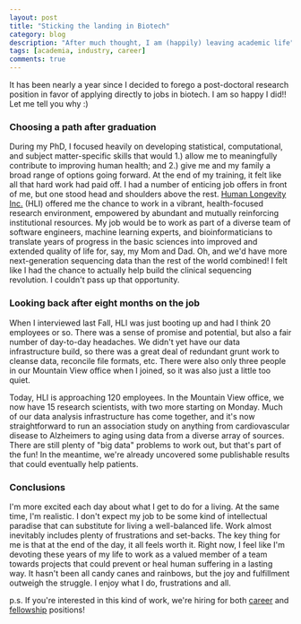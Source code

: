 ```yaml
---
layout: post
title: "Sticking the landing in Biotech"
category: blog
description: "After much thought, I am (happily) leaving academic life"
tags: [academia, industry, career]
comments: true
---
```


It has been nearly a year since I decided to forego a post-doctoral research position in favor of applying directly to jobs in biotech. I am  so happy I did!! Let me tell you why :)

### Choosing a path after graduation

During my PhD, I focused heavily on developing statistical, computational, and subject matter-specific skills that would 1.) allow me to meaningfully contribute to improving human health; and 2.) give me and my family a broad range of options going forward. At the end of my training, it felt like all that hard work had paid off. I had a number of enticing job offers in front of me, but one stood head and shoulders above the rest. [Human Longevity Inc.](http://www.humanlongevity.com/) (HLI) offered me the chance to work in a vibrant, health-focused research environment, empowered by abundant and mutually reinforcing institutional resources. My job would be to work as part of a diverse team of software engineers, machine learning experts, and bioinformaticians to translate years of progress in the basic sciences into improved and extended quality of life for, say, my Mom and Dad. Oh, and we'd have more next-generation sequencing data than the rest of the world combined! I felt like I had the chance to actually help build the clinical sequencing revolution. I couldn't pass up that opportunity.


### Looking back after eight months on the job

When I interviewed last Fall, HLI was just booting up and had I think 20 employees or so. There was a sense of promise and potential, but also a fair number of day-to-day headaches. We didn't yet have our data infrastructure build, so there was a great deal of redundant grunt work to cleanse data, reconcile file formats, etc. There were also only three people in our Mountain View office when I joined, so it was also just a little too quiet. 

Today, HLI is approaching 120 employees. In the Mountain View office, we now have 15 research scientists, with two more starting on Monday. Much of our data analysis infrastructure has come together, and it's now straightforward to run an association study on anything from cardiovascular disease to Alzheimers to aging using data from a diverse array of sources. There are still plenty of "big data" problems to work out, but that's part of the fun! In the meantime, we're already uncovered some publishable results that could eventually help patients. 

### Conclusions
I'm more excited each day about what I get to do for a living. At the same time, I'm realistic. I don't expect my job to be some kind of intellectual paradise that can substitute for living a well-balanced life. Work almost inevitably includes plenty of frustrations and set-backs. The key thing for me is that at the end of the day, it all feels worth it. Right now, I feel like I'm devoting these years of my life to work as a valued member of a team towards projects that could prevent or heal human suffering in a lasting way. It hasn't been all candy canes and rainbows, but the joy and fulfillment outweigh the struggle. I enjoy what I do, frustrations and all.

p.s. If you're interested in this kind of work, we're hiring for both [career](http://www.humanlongevity.com/careers/open-positions/) and [fellowship](http://www.humanlongevity.com/hli-research-fellow/) positions!
